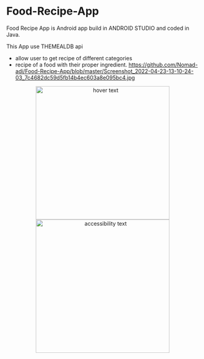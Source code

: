 # Food-Recipe-App

Food Recipe App is Android app build in ANDROID STUDIO and coded in Java.

This App use THEMEALDB api
- allow user to get recipe of different categories
- recipe of a food with their proper ingredient.
https://github.com/Nomad-adi/Food-Recipe-App/blob/master/Screenshot_2022-04-23-13-10-24-03_7c4682dc59d5fb14b4ec603a8e095bc4.jpg

<p align="center">
  <img src="your_relative_path_here" width="350" title="hover text">
  <img src="your_relative_path_here_number_2_large_name" width="350" alt="accessibility text">
</p>
